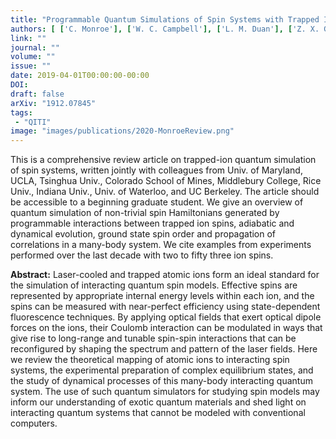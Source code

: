 ```yaml
---
title: "Programmable Quantum Simulations of Spin Systems with Trapped Ions"
authors: [ ['C. Monroe'], ['W. C. Campbell'], ['L. M. Duan'], ['Z. X. Gong'], ['A. V. Gorshkov'], ['P. Hess'], ['R. Islam', 'krislam'], ['K. Kim'], ['G. Pagano'], ['P. Richerme'], ['C. Senko'], ['N. Y. Yao'] ]
link: ""
journal: ""
volume: ""
issue: ""
date: 2019-04-01T00:00:00-00:00
DOI: 
draft: false
arXiv: "1912.07845"
tags:
 - "QITI" 
image: "images/publications/2020-MonroeReview.png"
---
```


This is a comprehensive review article on trapped-ion quantum simulation of spin systems, written jointly with colleagues from Univ. of Maryland, UCLA, Tsinghua Univ., Colorado School of Mines, Middlebury College, Rice Univ., Indiana Univ., Univ. of Waterloo, and UC Berkeley. The article should be accessible to a beginning graduate student. We give an overview of quantum simulation of non-trivial spin Hamiltonians generated by programmable interactions between trapped ion spins, adiabatic and dynamical evolution, ground state spin order and propagation of correlations in a many-body system. We cite examples from experiments performed over the last decade with two to fifty three ion spins.

**Abstract:** Laser-cooled and trapped atomic ions form an ideal standard for the
simulation of interacting quantum spin models. Effective spins are represented
by appropriate internal energy levels within each ion, and the spins can be
measured with near-perfect efficiency using state-dependent fluorescence
techniques. By applying optical fields that exert optical dipole forces on the
ions, their Coulomb interaction can be modulated in ways that give rise to
long-range and tunable spin-spin interactions that can be reconfigured by
shaping the spectrum and pattern of the laser fields. Here we review the
theoretical mapping of atomic ions to interacting spin systems, the
experimental preparation of complex equilibrium states, and the study of
dynamical processes of this many-body interacting quantum system. The use of
such quantum simulators for studying spin models may inform our understanding
of exotic quantum materials and shed light on interacting quantum systems that
cannot be modeled with conventional computers.
